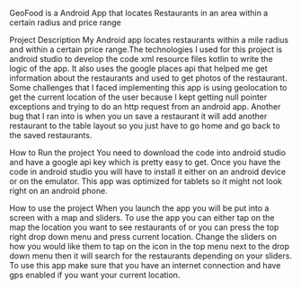 GeoFood is a Android App that locates Restaurants in an area within a certain radius and price range 

Project Description
My Android app locates restaurants within a mile radius
and within a certain price range.The technologies I used 
for this project is android studio to develop the code xml 
resource files kotlin to write the logic of the app. It also 
uses the google places api that helped me get information about 
the restaurants and used to get photos of the restaurant. Some 
challenges that I faced implementing this app is using geolocation 
to get the current location of the user because I kept getting null 
pointer exceptions and trying to do an http request from an android app.
Another bug that I ran into is when you un save a restaurant it will add
another restaurant to the table layout so you just have to go home and 
go back to the saved restaurants.


How to Run the project 
You need to download the code into android studio and have a google api key
which is pretty easy to get. Once you have the code in android studio you will 
have to install it either on an android device or on the emulator.
This app was optimized for tablets so it might not look right on an android phone.

How to use the project 
When you launch the app you will be put into a screen with a map and sliders. 
To use the app you can either tap on the map the location you want to see restaurants 
of or you can press the top right drop down menu and press current location. 
Change the sliders on how you would like them to tap on the icon in the top menu 
next to the drop down menu then it will search for the restaurants depending 
on your sliders. To use this app make sure that you have an internet connection 
and have gps enabled if you want your current location. 
 
